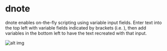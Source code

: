 # dnote
dnote enables on-the-fly scripting using variable input fields. Enter text into the top left with variable fields indicated by brackets (i.e. <variable name>), then add variables in the bottom left to have the text recreated with that input.

![alt img](http://bntn.co/assets/img/port/dnote.jpg)
